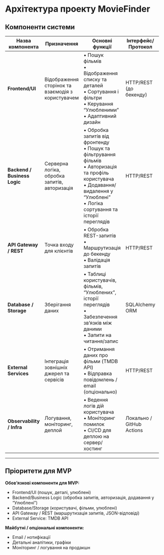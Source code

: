 # Архітектура проекту MovieFinder

## Компоненти системи

| Назва компонента | Призначення | Основні функції | Інтерфейс/Протокол | Дані (вхід/вихід) | Технології |
|-----------------|------------|----------------|------------------|-----------------|------------|
| **Frontend/UI** | Відображення сторінок та взаємодія з користувачем | • Пошук фільмів<br>• Відображення списку та деталей<br>• Сортування і фільтри<br>• Керування “Улюбленими”<br>• Адаптивний дизайн | HTTP/REST (до бекенду) | Вхід: запити користувача (пошук, фільтри, дії)<br>Вихід: дані фільмів, повідомлення про успіх/помилку | React, Tailwind CSS, JS, Recharts |
| **Backend / Business Logic** | Серверна логіка, обробка запитів, авторизація | • Обробка запитів від фронтенду<br>• Пошук та фільтрування фільмів<br>• Авторизація та профіль користувача<br>• Додавання/видалення у “Улюблені”<br>• Логіка сортування та історії переглядів | HTTP/REST | Вхід: запити фронтенду<br>Вихід: JSON відповіді з даними | Python, Flask/FastAPI, JWT, SQLAlchemy |
| **API Gateway / REST** | Точка входу для клієнтів | • Обробка REST-запитів<br>• Маршрутизація до бекенду<br>• Валідація запитів | HTTP/REST | Вхід: HTTP-запити з фронтенду<br>Вихід: HTTP-відповіді з даними | Flask/FastAPI маршрути, Pydantic |
| **Database / Storage** | Зберігання даних | • Таблиці користувачів, фільмів, “Улюблених”, історії переглядів<br>• Забезпечення зв’язків між даними<br>• Запити на читання/запис | SQLAlchemy ORM | Вхід: SQL-запити з бекенду<br>Вихід: дані для бекенду | PostgreSQL, SQLite (локально) |
| **External Services** | Інтеграція зовнішніх джерел та сервісів | • Отримання даних про фільми (TMDB API)<br>• Відправка повідомлень / email (опціонально)<br>| HTTP/REST | Вхід: запити до зовнішніх API<br>Вихід: відповіді від API | TMDB API, SendGrid / Email |
| **Observability / Infra** | Логування, моніторинг, деплой | • Ведення логів дій користувача<br>• Моніторинг помилок<br>• CI/CD для деплою на сервер/хостинг | Локально / GitHub Actions | Вхід: події та помилки системи<br>Вихід: звіти, нотифікації | GitHub Actions, Docker, Railway/Vercel, Sentry |

---

## Пріоритети для MVP

**Обов’язкові компоненти для MVP:**
- Frontend/UI (пошук, деталі, улюблені)  
- Backend/Business Logic (обробка запитів, авторизація, додавання у “Улюблені”)  
- Database/Storage (користувачі, фільми, улюблені)  
- API Gateway / REST (маршрутизація запитів, JSON-відповіді)  
- External Service: TMDB API  

**Майбутні / опціональні компоненти:**
- Email / нотифікації  
- Детальні аналітики, графіки  
- Моніторинг / логування на продакшн

